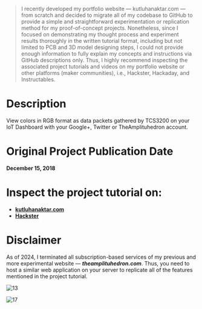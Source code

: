 > I recently developed my portfolio website — kutluhanaktar.com — from scratch and decided to migrate all of my codebase to GitHub to provide a simple and straightforward experimentation or replication method for my proof-of-concept projects. Nonetheless, since I focused on demonstrating my thought process and experiment results thoroughly in the written tutorial format, including but not limited to PCB and 3D model designing steps, I could not provide enough information to fully explain my concepts and instructions via GitHub descriptions only. Thus, I highly recommend inspecting the associated project tutorials and videos on my portfolio website or other platforms (maker communities), i.e., Hackster, Hackaday, and Instructables.

# Description

View colors in RGB format as data packets gathered by TCS3200 on your IoT Dashboard with your Google+, Twitter or TheAmplituhedron account.

# Original Project Publication Date

**December 15, 2018**

# Inspect the project tutorial on:

- **[kutluhanaktar.com](https://www.kutluhanaktar.com/projects/Free_IoT_Services_Send_Colors_in_RGB_Format_to_TheAmplituhedron_Database/)**
- **[Hackster](https://www.hackster.io/kutluhan-aktar/free-iot-services-send-colors-in-rgb-format-via-esp8266-b5bb74)**

# Disclaimer

As of 2024, I terminated all subscription-based services of my previous and more experimental website — ***theamplituhedron.com***. Thus, you need to host a similar web application on your server to replicate all of the features mentioned in the project tutorial.

![13](https://github.com/user-attachments/assets/743177d1-481b-4b38-8dac-22dd5f2a3ca4)

![17](https://github.com/user-attachments/assets/5132d9f2-d6a5-4192-821b-fa6f59430f5c)
